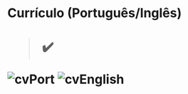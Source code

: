 <h1> Currículo (Português/Inglês) <h1> 

  > ✔️

![cvPort](https://user-images.githubusercontent.com/79876042/150842511-8502f2d0-6dd0-4794-aad6-4a401431e05f.png)
![cvEnglish](https://user-images.githubusercontent.com/79876042/150842520-e060b603-5f83-4b4e-b5df-78808ff7381f.png)
  

